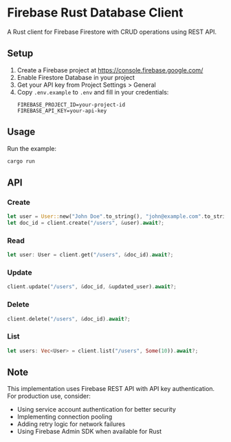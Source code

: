 # Firebase Rust Database Client

A Rust client for Firebase Firestore with CRUD operations using REST API.

## Setup

1. Create a Firebase project at https://console.firebase.google.com/
2. Enable Firestore Database in your project
3. Get your API key from Project Settings > General
4. Copy `.env.example` to `.env` and fill in your credentials:
   ```
   FIREBASE_PROJECT_ID=your-project-id
   FIREBASE_API_KEY=your-api-key
   ```

## Usage

Run the example:
```bash
cargo run
```

## API

### Create
```rust
let user = User::new("John Doe".to_string(), "john@example.com".to_string(), 30);
let doc_id = client.create("/users", &user).await?;
```

### Read
```rust
let user: User = client.get("/users", &doc_id).await?;
```

### Update
```rust
client.update("/users", &doc_id, &updated_user).await?;
```

### Delete
```rust
client.delete("/users", &doc_id).await?;
```

### List
```rust
let users: Vec<User> = client.list("/users", Some(10)).await?;
```

## Note

This implementation uses Firebase REST API with API key authentication. For production use, consider:
- Using service account authentication for better security
- Implementing connection pooling
- Adding retry logic for network failures
- Using Firebase Admin SDK when available for Rust